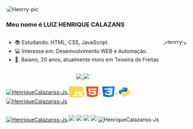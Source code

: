 <img align="center" alt="Henrry-pic" height="" style="border-radius:10px;" src="https://cdn.discordapp.com/attachments/625159978419748909/1008975022016176168/oie_Rrn4GBFuEbJW.gif">


###  Meu nome é LUIZ HENRIQUE CALAZANS
## 
- 📚 Estudando: HTML, CSS, JavaScript. <img align="right" alt="Henrry-pic" height="120" style="border-radius:100px;" src="http://clubedosgeeks.com.br/wp-content/uploads/2016/01/dormrm.gif"> 
- 💻 Interesse em: Desemvolvimento WEB e Automação.
- 🤵‍: Baiano, 20 anos, atualmente moro em Teixeira de Freitas

##

<div align="center">
  <a href="https://github.com/HenriqueCalazanss">
  <img height="80em" src="https://github-readme-stats.vercel.app/api?username=HenriqueCalazanss&show_icons=true&theme=tokyonight&include_all_commits=true&count_private=true"/> <img height="80em" src="https://github-readme-stats.vercel.app/api/top-langs/?username=HenriqueCalazanss&layout=compact&langs_count=7&theme=tokyonight"/>
   

   
</div>

<div style="display: inline_block"><br>
  <img align="center" alt="HenriqueCalazanss-Js" height="15" width="330" src="https://cdn.discordapp.com/attachments/625159978419748909/1008961303383117864/a.png">
  <img align="center" alt="HenriqueCalazanss-Js" height="30" width="40" src="https://raw.githubusercontent.com/devicons/devicon/master/icons/javascript/javascript-plain.svg">
  <img align="center" alt="HenriqueCalazanss-HTML" height="30" width="40" src="https://raw.githubusercontent.com/devicons/devicon/master/icons/html5/html5-original.svg">
  <img align="center" alt="HenriqueCalazanss-CSS" height="30" width="40" src="https://raw.githubusercontent.com/devicons/devicon/master/icons/css3/css3-original.svg">
  <img align="center" alt="HenriqueCalazanss-Python" height="30" width="40" src="https://raw.githubusercontent.com/devicons/devicon/master/icons/python/python-original.svg">
  <img align="center" alt="HenriqueCalazanss-Js" height="15" width="330" src="https://cdn.discordapp.com/attachments/625159978419748909/1008961303383117864/a.png">
 
</div>


##
<div> 
<img align="center" alt="HenriqueCalazanss-Js" height="15" width="145" src="https://cdn.discordapp.com/attachments/625159978419748909/1008961303383117864/a.png">
  <a href="https://www.instagram.com/henrrycalazans/" target="_blank"><img src="https://img.shields.io/badge/-Instagram-%23E4405F?style=for-the-badge&logo=instagram&logoColor=white" target="_blank"></a>
 <a href="https://discord.gg/uYYYBSQ4" target="_blank"><img src="https://img.shields.io/badge/Discord-7289DA?style=for-the-badge&logo=discord&logoColor=white" target="_blank"></a> 
  <a href = "henriquecalazans7@gmail.com"><img src="https://img.shields.io/badge/-Gmail-%23333?style=for-the-badge&logo=gmail&logoColor=white" target="_blank"></a>
  <a href="https://https://www.linkedin.com/in/luiz-henrique-calazans-623088250/" target="_blank"><img src="https://img.shields.io/badge/-LinkedIn-%230077B5?style=for-the-badge&logo=linkedin&logoColor=white" target="_blank"></a> 
  <img align="center" alt="HenriqueCalazanss-Js" height="15" width="145" src="https://cdn.discordapp.com/attachments/625159978419748909/1008961303383117864/a.png">
  
  
